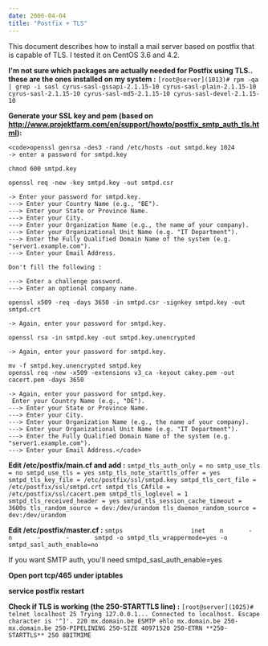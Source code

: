 ```yaml
---
date: 2006-04-04
title: "Postfix + TLS"
---
```


This document describes how to install a mail server based on postfix that is capable of TLS. I tested it on CentOS 3.6 and 4.2.



**I'm not sure which packages are actually needed for Postfix using TLS.. these are the ones installed on my system :**
`[root@server](1013)# rpm -qa | grep -i sasl
cyrus-sasl-gssapi-2.1.15-10
cyrus-sasl-plain-2.1.15-10
cyrus-sasl-2.1.15-10
cyrus-sasl-md5-2.1.15-10
cyrus-sasl-devel-2.1.15-10`

**Generate your SSL key and pem (based on http://www.projektfarm.com/en/support/howto/postfix_smtp_auth_tls.html):**

    
    <code>openssl genrsa -des3 -rand /etc/hosts -out smtpd.key 1024
    -> enter a password for smtpd.key
    
    chmod 600 smtpd.key
    
    openssl req -new -key smtpd.key -out smtpd.csr
    
    -> Enter your password for smtpd.key.
    ---> Enter your Country Name (e.g., "BE").
    ---> Enter your State or Province Name.
    ---> Enter your City.
    ---> Enter your Organization Name (e.g., the name of your company).
    ---> Enter your Organizational Unit Name (e.g. "IT Department").
    ---> Enter the Fully Qualified Domain Name of the system (e.g. "server1.example.com").
    ---> Enter your Email Address.
    
    Don't fill the following :
    
    ---> Enter a challenge password.
    ---> Enter an optional company name.
    
    openssl x509 -req -days 3650 -in smtpd.csr -signkey smtpd.key -out smtpd.crt
    
    -> Again, enter your password for smtpd.key.
    
    openssl rsa -in smtpd.key -out smtpd.key.unencrypted
    
    -> Again, enter your password for smtpd.key.
    
    mv -f smtpd.key.unencrypted smtpd.key
    openssl req -new -x509 -extensions v3_ca -keyout cakey.pem -out cacert.pem -days 3650
    
    -> Again, enter your password for smtpd.key.
     Enter your Country Name (e.g., "DE").
    ---> Enter your State or Province Name.
    ---> Enter your City.
    ---> Enter your Organization Name (e.g., the name of your company).
    ---> Enter your Organizational Unit Name (e.g. "IT Department").
    ---> Enter the Fully Qualified Domain Name of the system (e.g. "server1.example.com").
    ---> Enter your Email Address.</code>



**Edit /etc/postfix/main.cf and add :**
`smtpd_tls_auth_only = no
smtp_use_tls = no
smtpd_use_tls = yes
smtp_tls_note_starttls_offer = yes
smtpd_tls_key_file = /etc/postfix/ssl/smtpd.key
smtpd_tls_cert_file = /etc/postfix/ssl/smtpd.crt
smtpd_tls_CAfile = /etc/postfix/ssl/cacert.pem
smtpd_tls_loglevel = 1
smtpd_tls_received_header = yes
smtpd_tls_session_cache_timeout = 3600s
tls_random_source = dev:/dev/urandom
tls_daemon_random_source = dev:/dev/urandom`

**Edit /etc/postfix/master.cf :**
`smtps                   inet    n       -       n       -       -       smtpd
        -o smtpd_tls_wrappermode=yes
        -o smtpd_sasl_auth_enable=no`

If you want SMTP auth, you'll need smtpd_sasl_auth_enable=yes

**Open port tcp/465 under iptables**

**service postfix restart**

**Check if TLS is working (the 250-STARTTLS line) :**
`[root@server](1025)# telnet localhost 25
Trying 127.0.0.1...
Connected to localhost.
Escape character is '^]'.
220 mx.domain.be ESMTP
ehlo mx.domain.be
250-mx.domain.be
250-PIPELINING
250-SIZE 40971520
250-ETRN
**250-STARTTLS**
250 8BITMIME`
